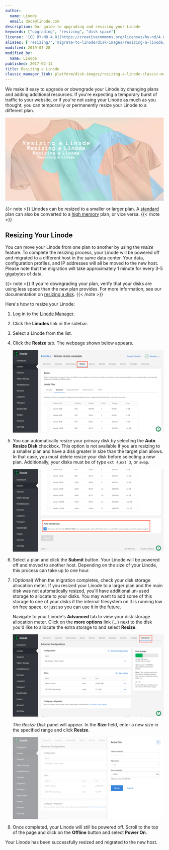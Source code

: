 ```yaml
---
author:
  name: Linode
  email: docs@linode.com
description: Our guide to upgrading and resizing your Linode
keywords: ["upgrading", "resizing", "disk space"]
license: '[CC BY-ND 4.0](https://creativecommons.org/licenses/by-nd/4.0)'
aliases: ['resizing/','migrate-to-linode/disk-images/resizing-a-linode/','platform/disk-images/resizing-a-linode/']
modified: 2019-03-28
modified_by:
  name: Linode
published: 2017-02-14
title: Resizing a Linode
classic_manager_link: platform/disk-images/resizing-a-linode-classic-manager/
---
```


We make it easy to upgrade or downgrade your Linode by changing plans and adding additional resources. If you're expecting a temporary burst of traffic to your website, or if you're not using your Linode as much as you thought, you can temporarily or permanently resize your Linode to a different plan.

![Resizing a Linode](resizing_a_linode.png "Resizing a Linode")

{{< note >}}
Linodes can be resized to a smaller or larger plan. A [standard](https://www.linode.com/products/standard-linodes) plan can also be converted to a [high memory](https://www.linode.com/pricing/high-memory) plan, or vice versa.
{{< /note >}}

## Resizing Your Linode

You can move your Linode from one plan to another by using the *resize* feature. To complete the resizing process, your Linode will be powered off and migrated to a different host in the same data center. Your data, configuration profiles, and IP addresses will all be moved to the new host. Please note that the migration will take approximately 1 minute for every 3-5 gigabytes of data.

{{< note >}}
If you're downgrading your plan, verify that your disks are using less space than the new plan provides. For more information, see our documentation on [resizing a disk](/docs/platform/disk-images/disk-images-and-configuration-profiles/#resizing-a-disk).
{{< /note >}}

Here's how to resize your Linode:

1.  Log in to the [Linode Manager](https://cloud.linode.com).
1.  Click the **Linodes** link in the sidebar.
1.  Select a Linode from the list.
1.  Click the **Resize** tab. The webpage shown below appears.

    [![The Linode resize page.](resize-tab.png)](resize-tab.png)

1.  You can automatically resize your primary disk by selecting the **Auto Resize Disk** checkbox. This option is not available if you are resizing to a smaller plan and have a disk greater in size than the target plan allows. In that case, you must delete resize your disk before selecting a new plan. Additionally, your disks must be of type `ext 4`,`ext 3`, or `swap`.

    [![Automatically resize your main disk by checking the resize checkbox.](resize-auto-checkbox.png)](resize-auto-checkbox.png)

1.  Select a plan and click the **Submit** button. Your Linode will be powered off and moved to another host. Depending on the size of your Linode, this process can take up to one hour.

1.  (Optional) When the migration completes, check your disk storage allocation meter. If you resized your Linode to a larger plan and the main disk was not automatically resized, you'll have additional un-used storage to allocate to your disks. You may want to add some of this storage to one of your disks if the internal filesystem on it is running low on free space, or just so you can use it in the future.

    Navigate to your Linode's **Advanced** tab to view your disk storage allocation meter. Click on the **more options** link (...) next to the disk you'd like to allocate the extra storage to and select **Resize**.

    [![View your disk storage allocator.](disk-allocator.png)](disk-allocator.png)

    The *Resize Disk* panel will appear. In the **Size** field, enter a new size in the specified range and click **Resize**.

    [![Resize your disk.](resize-disk.png)](resize-disk.png)

1.  Once completed, your Linode will still be powered off. Scroll to the top of the page and click on the **Offline** button and select **Power On**.

Your Linode has been successfully resized and migrated to the new host.
